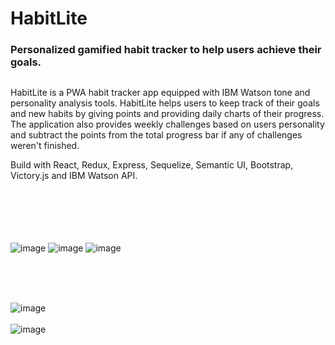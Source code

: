 # HabitLite

### Personalized gamified habit tracker to help users achieve their goals.
## 

HabitLite is a PWA habit tracker app equipped with IBM Watson tone and personality analysis tools. HabitLite helps users to keep track of their goals and new habits by giving points and providing daily charts of their progress. The application also provides weekly challenges based on users personality and subtract the points from the total progress bar if any of challenges weren't finished.

Build with React, Redux, Express, Sequelize, Semantic UI, Bootstrap, Victory.js and IBM Watson API.
<br/>
<br/>
<br/>
<br/>
<br/>
<br/>

![image](https://user-images.githubusercontent.com/26104823/59723876-dc447600-91f5-11e9-8d1d-6e2dbd73681d.png)
![image](https://user-images.githubusercontent.com/26104823/59723826-b4eda900-91f5-11e9-9b97-b5e3a1605faf.png)
![image](https://user-images.githubusercontent.com/26104823/59810033-57c72580-92d1-11e9-9f68-6c76ed7cae60.png)

<br/>

<br/>
<br/>

![image](https://user-images.githubusercontent.com/26104823/59642845-9e334d80-9134-11e9-9a18-5a050ecc0a83.png)
<br/>
<br/>
![image](https://user-images.githubusercontent.com/26104823/60471873-7d8aed80-9c34-11e9-9506-61af71563b86.png)

